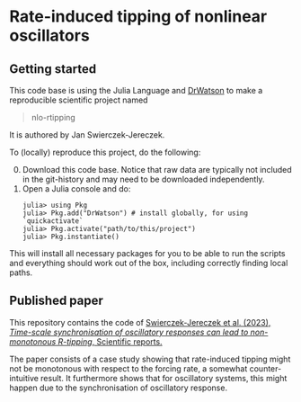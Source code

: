 # Rate-induced tipping of nonlinear oscillators

## Getting started

This code base is using the Julia Language and [DrWatson](https://juliadynamics.github.io/DrWatson.jl/stable/)
to make a reproducible scientific project named
> nlo-rtipping

It is authored by Jan Swierczek-Jereczek.

To (locally) reproduce this project, do the following:

0. Download this code base. Notice that raw data are typically not included in the
   git-history and may need to be downloaded independently.
1. Open a Julia console and do:
   ```
   julia> using Pkg
   julia> Pkg.add("DrWatson") # install globally, for using `quickactivate`
   julia> Pkg.activate("path/to/this/project")
   julia> Pkg.instantiate()
   ```

This will install all necessary packages for you to be able to run the scripts and
everything should work out of the box, including correctly finding local paths.

## Published paper

This repository contains the code of [Swierczek-Jereczek et al. (2023), *Time-scale synchronisation of oscillatory responses can lead to non-monotonous R-tipping*, Scientific reports.](https://www.nature.com/articles/s41598-023-28771-1)

The paper consists of a case study showing that rate-induced tipping might not be monotonous with respect to the forcing rate, a somewhat counter-intuitive result. It furthermore shows that for oscillatory systems, this might happen due to the synchronisation of oscillatory response.